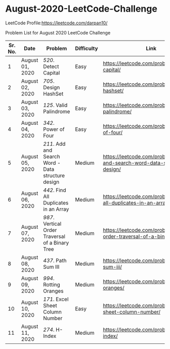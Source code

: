 # August-2020-LeetCode-Challenge

LeetCode Profile:https://leetcode.com/darpan10/

Problem List for August 2020 LeetCode Challenge

| Sr. No.  | Date  | Problem  | Difficulty  | Link  |
|---|---|---|---|---|
| 1  | August 01, 2020 | *520*. Detect Capital  | Easy  | https://leetcode.com/problems/detect-capital/  |
| 2  | August 02, 2020  | *705*. Design HashSet  | Easy  | https://leetcode.com/problems/design-hashset/  |
| 3  | August 03, 2020  | *125*. Valid Palindrome  | Easy  | https://leetcode.com/problems/valid-palindrome/  |
| 4  | August 04, 2020  | *342*. Power of Four  | Easy  | https://leetcode.com/problems/power-of-four/  |
| 5  | August 05, 2020  | *211*. Add and Search Word - Data structure design  | Medium  | https://leetcode.com/problems/add-and-search-word-data-structure-design/  |
| 6  | August 06, 2020  | *442*. Find All Duplicates in an Array  | Medium  | https://leetcode.com/problems/find-all-duplicates-in-an-array/  |
| 7  | August 07, 2020  | *987*. Vertical Order Traversal of a Binary Tree  | Medium  | https://leetcode.com/problems/vertical-order-traversal-of-a-binary-tree/  |
| 8  | August 08, 2020  | *437*. Path Sum III  | Medium  | https://leetcode.com/problems/path-sum-iii/  |
| 9  | August 09, 2020  | *994*. Rotting Oranges  | Medium  | https://leetcode.com/problems/rotting-oranges/  |
| 10  | August 10, 2020  | *171*. Excel Sheet Column Number  | Easy  | https://leetcode.com/problems/excel-sheet-column-number/  |
| 11  | August 11, 2020  | *274*. H-Index  | Medium  | https://leetcode.com/problems/h-index/  |
